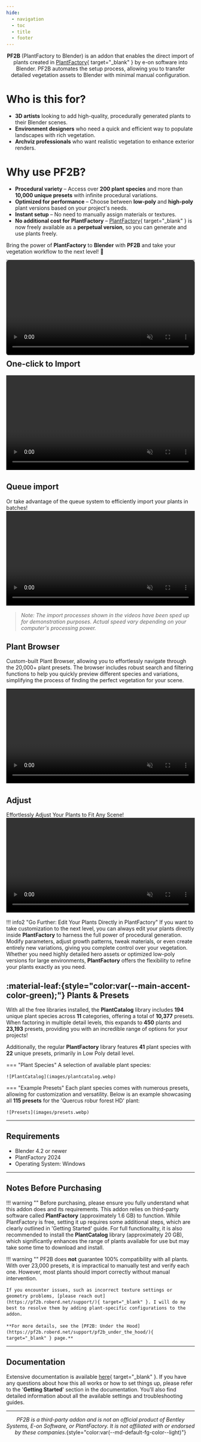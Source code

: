 ```yaml
---
hide:
  - navigation
  - toc
  - title
  - footer
---
```

<center>

**PF2B** (PlantFactory to Blender) is an addon that enables the direct import of plants created in [PlantFactory](https://www.bentley.com/software/e-on-software-free-downloads/){ target="_blank" } by e-on software into Blender. PF2B automates the setup process, allowing you to transfer detailed vegetation assets to Blender with minimal manual configuration.

</center>


# **Who is this for?**

<div class="feature-list" markdown>

- **3D artists** looking to add high-quality, procedurally generated plants to their Blender scenes.
- **Environment designers** who need a quick and efficient way to populate landscapes with rich vegetation.
- **Archviz professionals** who want realistic vegetation to enhance exterior renders.

</div>


# **Why use PF2B?**

<div class="feature-list" markdown>

- **Procedural variety** – Access over **200 plant species** and more than **10,000 unique presets** with infinite procedural variations.
- **Optimized for performance** – Choose between **low-poly** and **high-poly** plant versions based on your project's needs.
- **Instant setup** – No need to manually assign materials or textures.
- **No additional cost for PlantFactory** – [PlantFactory](https://www.bentley.com/software/e-on-software-free-downloads/){ target="_blank" } is now freely available as a **perpetual version**, so you can generate and use plants freely.

</div>

Bring the power of **PlantFactory** to **Blender** with **PF2B** and take your vegetation workflow to the next level! 🌿

---

<video width="100%" loop autoplay muted style="border-radius: .4rem; margin:-1em 0 -1.5em 0">
    <source src="videos/turntable.mp4" type="video/mp4">
    Your browser does not support the video tag.
</video>

<div class="section-box" markdown>

## One-click to Import

<video width="100%" loop autoplay muted>
    <source src="videos/import-single.mp4" type="video/mp4">
    Your browser does not support the video tag.
</video>

## Queue import

Or take advantage of the queue system to efficiently import your plants in batches!
<video width="100%" loop autoplay muted>
    <source src="videos/import-queue.mp4" type="video/mp4">
    Your browser does not support the video tag.
</video>

> *Note: The import processes shown in the videos have been sped up for demonstration purposes. Actual speed vary depending on your computer's processing power.*

</div> <!-- section end -->


<div class="section-box" markdown>

## Plant Browser

Custom-built Plant Browser, allowing you to effortlessly navigate through the 20,000+ plant presets. The browser includes robust search and filtering functions to help you quickly preview different species and variations, simplifying the process of finding the perfect vegetation for your scene.

<video width="100%" loop autoplay muted>
    <source src="videos/gallery.mp4" type="video/mp4">
    Your browser does not support the video tag.
</video>

</div> <!-- section end -->



<div class="section-box" markdown>

## Adjust

Effortlessly Adjust Your Plants to Fit Any Scene!
<video width="100%" loop autoplay muted>
    <source src="videos/postprocessing.mp4" type="video/mp4">
    Your browser does not support the video tag.
</video>



!!! info2 "Go Further: Edit Your Plants Directly in PlantFactory"
    If you want to take customization to the next level, you can always edit your plants directly inside **PlantFactory** to harness the full power of procedural generation. Modify parameters, adjust growth patterns, tweak materials, or even create entirely new variations, giving you complete control over your vegetation. Whether you need highly detailed hero assets or optimized low-poly versions for large environments, **PlantFactory** offers the flexibility to refine your plants exactly as you need.

</div> <!-- section end -->



<div class="section-box accent-green" markdown>

## :material-leaf:{style="color:var(--main-accent-color-green);"}   Plants & Presets

With all the free libraries installed, the **PlantCatalog** library includes **194** unique plant species across **11** categories, offering a total of **10,377** presets. When factoring in multiple detail levels, this expands to **450** plants and **23,193** presets, providing you with an incredible range of options for your projects!

Additionally, the regular **PlantFactory** library features **41** plant species with **22** unique presets, primarily in Low Poly detail level.

=== "Plant Species"
    A selection of available plant species:

    ![PlantCatalog](images/plantcatalog.webp)

=== "Example Presets"
    Each plant species comes with numerous presets, allowing for customization and versatility. Below is an example showcasing all **115 presets** for the 'Quercus robur forest HD' plant:

    ![Presets](images/presets.webp)

</div> <!-- section end -->



---

## Requirements

- Blender 4.2 or newer
- PlantFactory 2024
- Operating System: Windows

---

## Notes Before Purchasing

!!! warning ""
    Before purchasing, please ensure you fully understand what this addon does and its requirements. This addon relies on third-party software called **PlantFactory** (approximately 1.6 GB) to function. While PlantFactory is free, setting it up requires some additional steps, which are clearly outlined in 'Getting Started' guide. For full functionality, it is also recommended to install the **PlantCatalog** library (approximately 20 GB), which significantly enhances the range of plants available for use but may take some time to download and install.


!!! warning ""
    PF2B does **not** guarantee 100% compatibility with all plants. With over 23,000 presets, it is impractical to manually test and verify each one. However, most plants should import correctly without manual intervention.

    If you encounter issues, such as incorrect texture settings or geometry problems, [please reach out](https://pf2b.roberd.net/support/){ target="_blank" }. I will do my best to resolve them by adding plant-specific configurations to the addon.

    **For more details, see the [PF2B: Under the Hood](https://pf2b.roberd.net/support/pf2b_under_the_hood/){ target="_blank" } page.**

---

## Documentation

Extensive documentation is available [here](https://pf2b.roberd.net/){ target="_blank" }. If you have any questions about how this all works or how to set things up, please refer to the '**Getting Started**' section in the documentation. You'll also find detailed information about all the available settings and troubleshooting guides.


---

<center>

*PF2B is a third-party addon and is not an official product of Bentley Systems, E-on Software, or PlantFactory. It is not affiliated with or endorsed by these companies.*{style="color:var(--md-default-fg-color--light)"}

</center>